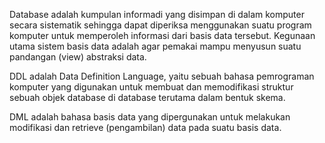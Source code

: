 Database adalah kumpulan informadi yang disimpan di dalam komputer secara sistematik sehingga dapat diperiksa menggunakan suatu program komputer untuk memperoleh informasi dari basis data tersebut. Kegunaan utama sistem basis data adalah agar pemakai mampu menyusun suatu pandangan (view) abstraksi data.

DDL adalah Data Definition Language, yaitu sebuah bahasa pemrograman komputer yang digunakan untuk membuat dan memodifikasi struktur sebuah objek database di database terutama dalam bentuk skema.

DML adalah bahasa basis data yang dipergunakan untuk melakukan modifikasi dan retrieve (pengambilan) data pada suatu basis data.